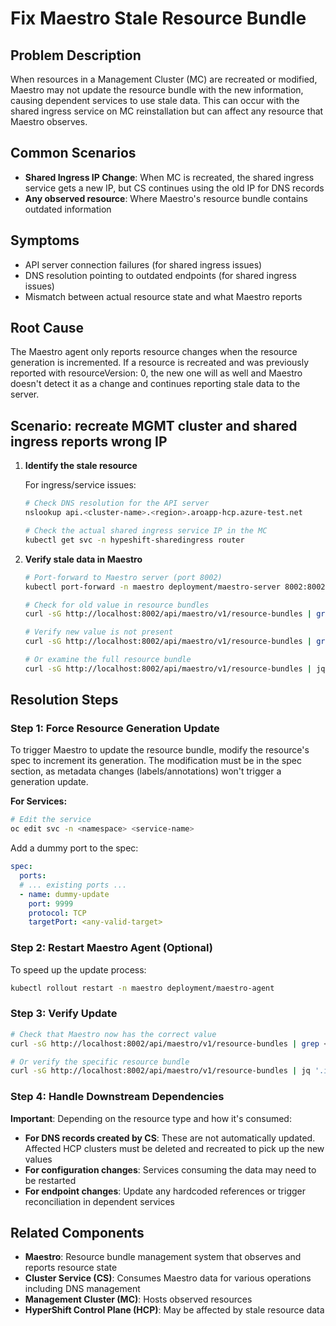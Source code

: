 # Fix Maestro Stale Resource Bundle

## Problem Description

When resources in a Management Cluster (MC) are recreated or modified, Maestro may not update the resource bundle with the new information, causing dependent services to use stale data. This can occur with the shared ingress service on MC reinstallation but can affect any resource that Maestro observes.

## Common Scenarios

- **Shared Ingress IP Change**: When MC is recreated, the shared ingress service gets a new IP, but CS continues using the old IP for DNS records
- **Any observed resource**: Where Maestro's resource bundle contains outdated information

## Symptoms

- API server connection failures (for shared ingress issues)
- DNS resolution pointing to outdated endpoints (for shared ingress issues)
- Mismatch between actual resource state and what Maestro reports

## Root Cause

The Maestro agent only reports resource changes when the resource generation is incremented. If a resource is recreated and was previously reported with resourceVersion: 0, the new one will as well and Maestro doesn't detect it as a change and continues reporting stale data to the server.

## Scenario: recreate MGMT cluster and shared ingress reports wrong IP

1. **Identify the stale resource**
   
   For ingress/service issues:
   ```bash
   # Check DNS resolution for the API server
   nslookup api.<cluster-name>.<region>.aroapp-hcp.azure-test.net
   
   # Check the actual shared ingress service IP in the MC
   kubectl get svc -n hypeshift-sharedingress router
   ```

2. **Verify stale data in Maestro**
   ```bash
   # Port-forward to Maestro server (port 8002)
   kubectl port-forward -n maestro deployment/maestro-server 8002:8002
   
   # Check for old value in resource bundles
   curl -sG http://localhost:8002/api/maestro/v1/resource-bundles | grep <old-value>
   
   # Verify new value is not present
   curl -sG http://localhost:8002/api/maestro/v1/resource-bundles | grep <new-value>
   
   # Or examine the full resource bundle
   curl -sG http://localhost:8002/api/maestro/v1/resource-bundles | jq
   ```

## Resolution Steps

### Step 1: Force Resource Generation Update

To trigger Maestro to update the resource bundle, modify the resource's spec to increment its generation. The modification must be in the spec section, as metadata changes (labels/annotations) won't trigger a generation update.

**For Services:**
```bash
# Edit the service
oc edit svc -n <namespace> <service-name>
```

Add a dummy port to the spec:
```yaml
spec:
  ports:
  # ... existing ports ...
  - name: dummy-update
    port: 9999
    protocol: TCP
    targetPort: <any-valid-target>
```


### Step 2: Restart Maestro Agent (Optional)

To speed up the update process:
```bash
kubectl rollout restart -n maestro deployment/maestro-agent
```

### Step 3: Verify Update

```bash
# Check that Maestro now has the correct value
curl -sG http://localhost:8002/api/maestro/v1/resource-bundles | grep <new-value>

# Or verify the specific resource bundle
curl -sG http://localhost:8002/api/maestro/v1/resource-bundles | jq '.items[] | select(.metadata.name | contains("<resource-identifier>"))'
```

### Step 4: Handle Downstream Dependencies

**Important**: Depending on the resource type and how it's consumed:

- **For DNS records created by CS**: These are not automatically updated. Affected HCP clusters must be deleted and recreated to pick up the new values
- **For configuration changes**: Services consuming the data may need to be restarted
- **For endpoint changes**: Update any hardcoded references or trigger reconciliation in dependent services

## Related Components

- **Maestro**: Resource bundle management system that observes and reports resource state
- **Cluster Service (CS)**: Consumes Maestro data for various operations including DNS management
- **Management Cluster (MC)**: Hosts observed resources
- **HyperShift Control Plane (HCP)**: May be affected by stale resource data
